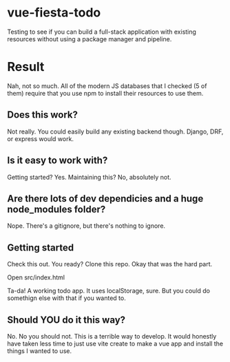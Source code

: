 # vue-fiesta-todo

Testing to see if you can build a full-stack application with existing resources without using a package manager and pipeline.

# Result

Nah, not so much. All of the modern JS databases that I checked (5 of them) require that you use npm to install their resources to use them.

## Does this work?

Not really. You could easily build any existing backend though. Django, DRF, or express would work.

## Is it easy to work with?

Getting started? Yes.
Maintaining this? No, absolutely not.

## Are there lots of dev dependicies and a huge node_modules folder?

Nope. There's a gitignore, but there's nothing to ignore.

## Getting started

Check this out. You ready? Clone this repo. Okay that was the hard part.

Open src/index.html

Ta-da! A working todo app. It uses localStorage, sure. But you could do somethign else with that if you wanted to.

## Should YOU do it this way?

No. No you should not. This is a terrible way to develop. It would honestly have taken less time to just use vite create to make a vue app and install the things I wanted to use.
